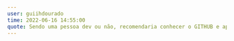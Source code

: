 ```yaml
---
user: guiihdourado
time: 2022-06-16 14:55:00
quote: Sendo uma pessoa dev ou não, recomendaria conhecer o GITHUB e aproveitar todos os seu benefícios. GITHUB É SHOW!!!
---
```

